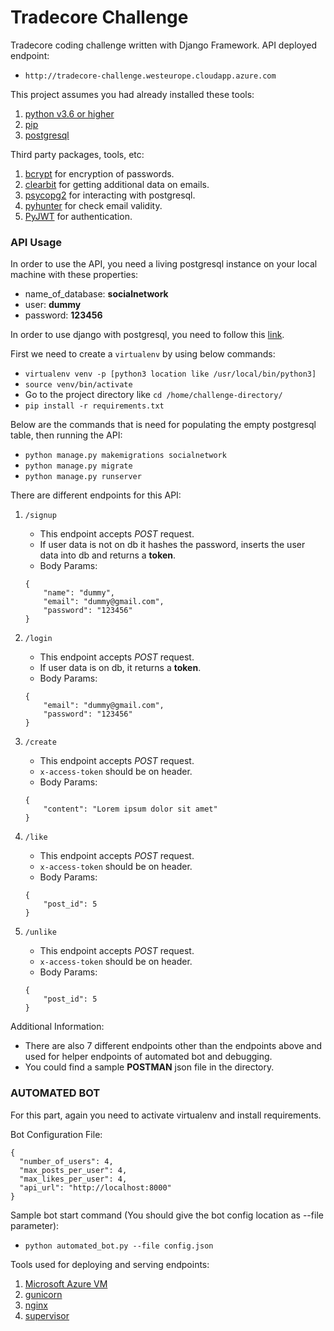# Tradecore Challenge

Tradecore coding challenge written with Django Framework. API deployed endpoint:
* `http://tradecore-challenge.westeurope.cloudapp.azure.com`

This project assumes you had already installed these tools:
1. [python v3.6 or higher](https://www.python.org/downloads/release/python-367/)
2. [pip](https://www.makeuseof.com/tag/install-pip-for-python/)
3. [postgresql](http://postgresguide.com/setup/install.html)

Third party packages, tools, etc:
1. [bcrypt](https://pypi.org/project/bcrypt/) for encryption of passwords.
2. [clearbit](https://pypi.org/project/clearbit/) for getting additional data on emails.
3. [psycopg2](https://pypi.org/project/psycopg2/) for interacting with postgresql.
4. [pyhunter](https://github.com/VonStruddle/PyHunter) for check email validity.
5. [PyJWT](https://pyjwt.readthedocs.io/en/latest/) for authentication.

### API Usage

In order to use the API, you need a living postgresql instance on your local machine with these properties:
* name_of_database: **socialnetwork**
* user: **dummy**
* password: **123456**

In order to use django with postgresql, you need to follow this [link](https://www.digitalocean.com/community/tutorials/how-to-use-postgresql-with-your-django-application-on-ubuntu-14-04).

First we need to create a `virtualenv` by using below commands:
* `virtualenv venv -p [python3 location like /usr/local/bin/python3]`
* `source venv/bin/activate`
* Go to the project directory like `cd /home/challenge-directory/`
* `pip install -r requirements.txt`

Below are the commands that is need for populating the empty postgresql table, then running the API:
* `python manage.py makemigrations socialnetwork`
* `python manage.py migrate`
* `python manage.py runserver`

There are different endpoints for this API:

1. `/signup`
    * This endpoint accepts *POST* request.
    * If user data is not on db it hashes the password, inserts the user data into db and returns a **token**.
    * Body Params:
    ```
    {
        "name": "dummy",
        "email": "dummy@gmail.com",
        "password": "123456"
    }
    ```

2. `/login`
    * This endpoint accepts *POST* request.
    * If user data is on db, it returns a **token**.
    * Body Params:
    ```
    {
        "email": "dummy@gmail.com",
        "password": "123456"
    }
    ```

3. `/create`
    * This endpoint accepts *POST* request.
    * `x-access-token` should be on header.
    * Body Params:
    ```
    {
        "content": "Lorem ipsum dolor sit amet"
    }
    ```

4. `/like`
    * This endpoint accepts *POST* request.
    * `x-access-token` should be on header.
    * Body Params:
    ```
    {
        "post_id": 5
    }
    ```
5. `/unlike`
    * This endpoint accepts *POST* request.
    * `x-access-token` should be on header.
    * Body Params:
    ```
    {
        "post_id": 5
    }
    ```

Additional Information:
* There are also 7 different endpoints other than the endpoints above and used for helper endpoints of automated bot and debugging.
* You could find a sample **POSTMAN** json file in the directory.

### AUTOMATED BOT
For this part, again you need to activate virtualenv and install requirements.

Bot Configuration File:
```
{
  "number_of_users": 4,
  "max_posts_per_user": 4,
  "max_likes_per_user": 4,
  "api_url": "http://localhost:8000"
}

```
Sample bot start command (You should give the bot config location as --file parameter):
* `python automated_bot.py --file config.json`

Tools used for deploying and serving endpoints:
1. [Microsoft Azure VM](https://azure.microsoft.com/tr-tr/services/virtual-machines/)
2. [gunicorn](https://gunicorn.org/)
3. [nginx](https://www.nginx.com/)
4. [supervisor](http://supervisord.org/introduction.html)
